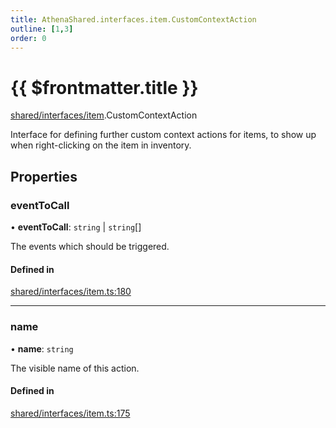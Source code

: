 ```yaml
---
title: AthenaShared.interfaces.item.CustomContextAction
outline: [1,3]
order: 0
---
```


# {{ $frontmatter.title }}


[shared/interfaces/item](../modules/shared_interfaces_item.md).CustomContextAction

Interface for defining further custom context actions for items,
to show up when right-clicking on the item in inventory.

## Properties

### eventToCall

• **eventToCall**: `string` \| `string`[]

The events which should be triggered.

#### Defined in

[shared/interfaces/item.ts:180](https://github.com/Stuyk/altv-athena/blob/f69c9e6/src/core/shared/interfaces/item.ts#L180)

___

### name

• **name**: `string`

The visible name of this action.

#### Defined in

[shared/interfaces/item.ts:175](https://github.com/Stuyk/altv-athena/blob/f69c9e6/src/core/shared/interfaces/item.ts#L175)
